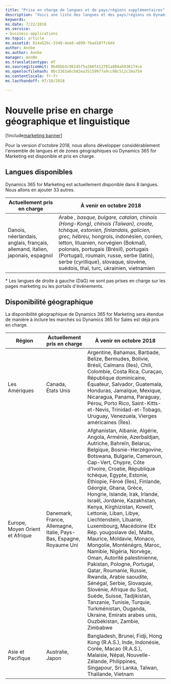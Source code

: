 ```yaml
---
title: "Prise en charge de langues et de pays/régions supplémentaires"
description: "Voici une liste des langues et des pays/régions où Dynamics 365 for Marketing est disponible."
keywords: 
ms.date: 7/22/2018
ms.service:
- business-applications
ms.topic: article
ms.assetid: 814a52bc-3349-4ee8-a899-7bad18ffc6d4
author: Annbe
ms.author: Annbe
manager: AnnBe
ms.translationtype: HT
ms.sourcegitcommit: 0b40bb3c98145f5a260f412701a884a5936174ce
ms.openlocfilehash: 0bc3363a6cb82ea35159977a9cc98c512c39a754
ms.contentlocale: fr-fr
ms.lasthandoff: 07/18/2018

---
```


# <a name="new-geographical-and-language-support"></a>Nouvelle prise en charge géographique et linguistique

[!include[marketing banner](../../includes/marketing.md)]



Pour la version d'octobre 2018, nous allons développer considérablement l'ensemble de langues et de zones géographiques où Dynamics 365 for Marketing est disponible et pris en charge.

## <a name="language-availability"></a>Langues disponibles

Dynamics 365 for Marketing est actuellement disponible dans 8 langues. Nous allons en ajouter 33 autres.

| Actuellement pris en charge         | À venir en octobre 2018         |
|-----------------------------|-------------------------------|
| Danois, néerlandais, anglais, français, allemand, italien, japonais, espagnol | Arabe *, basque, bulgare, catalan, chinois (Hong-Kong), chinois (Taïwan), croate, tchèque, estonien, finlandais, galicien, grec, hébreu*, hongrois, indonésien, coréen, letton, lituanien, norvégien (Bokmal), polonais, portugais (Brésil), portugais (Portugal), roumain, russe, serbe (latin), serbe (cyrillique), slovaque, slovène, suédois, thaï, turc, ukrainien, vietnamien |

\* Les langues de droite à gauche (DàG) ne sont pas prises en charge sur les pages marketing ou les portails d'événements.

## <a name="geographical-availability"></a>Disponibilité géographique

La disponibilité géographique de Dynamics 365 for Marketing sera étendue de manière à inclure les marchés où Dynamics 365 for Sales est déjà pris en charge.

|Région      | Actuellement pris en charge         | À venir en octobre 2018         |
|----------|-----------------------------|-------------------------------|
|Les Amériques|Canada, États&nbsp;Unis|Argentine, Bahamas, Barbade, Belize, Bermudes, Bolivie, Brésil, Caïmans (îles), Chili, Colombie, Costa Rica, Curaçao, République dominicaine, Équateur, Salvador, Guatemala, Honduras, Jamaïque, Mexique, Nicaragua, Panama, Paraguay, Pérou, Porto Rico, Saint-Kitts-et-Nevis, Trinidad-et-Tobago, Uruguay, Venezuela, Vierges américaines (Îles).|
|Europe, Moyen&nbsp;Orient et Afrique|Danemark, France, Allemagne, Italie, Pays-Bas, Espagne, Royaume&nbsp;Uni|Afghanistan, Albanie, Algérie, Angola, Arménie, Azerbaïdjan, Autriche, Bahreïn, Belarus, Belgique, Bosnie-Herzégovine, Botswana, Bulgarie, Cameroun, Cap-Vert, Chypre, Côte d'Ivoire, Croatie, République tchèque, Egypte, Estonie, Éthiopie, Féroé (îles), Finlande, Géorgie, Ghana, Grèce, Hongrie, Islande, Irak, Irlande, Israël, Jordanie, Kazakhstan, Kenya, Kirghizistan, Koweït, Lettonie, Liban, Libye, Liechtenstein, Lituanie, Luxembourg, Macédoine (Ex Rép. yougoslave de), Malte, Maurice, Moldavie, Monaco, Mongolie, Monténégro, Maroc, Namibie, Nigéria, Norvège, Oman, Autorité palestinienne, Pakistan, Pologne, Portugal, Qatar, Roumanie, Russie, Rwanda, Arabie saoudite, Sénégal, Serbie, Slovaquie, Slovénie, Afrique du Sud, Suède, Suisse, Tadjikistan, Tanzanie, Tunisie, Turquie, Turkménistan, Ouganda, Ukraine, Emirats arabes unis, Ouzbékistan, Zambie, Zimbabwe|
|Asie et Pacifique|Australie, Japon|Bangladesh, Brunei, Fidji, Hong Kong (R.A.S.), Inde, Indonésie, Corée, Macao (R.A.S.), Malaisie, Népal, Nouvelle-Zélande, Philippines, Singapour, Sri Lanka, Taïwan, Thaïlande, Vietnam|

